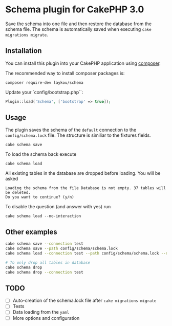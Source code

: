 # Schema plugin for CakePHP 3.0

Save the schema into one file and then restore the database from the schema file. The schema is automatically saved when executing `cake migrations migrate`.

## Installation

You can install this plugin into your CakePHP application using [composer](http://getcomposer.org).

The recommended way to install composer packages is:

```
composer require-dev laykou/schema
```

Update your `config/bootstrap.php``:

```PHP
Plugin::load('Schema', ['bootstrap' => true]);
```

## Usage

The plugin saves the schema of the `default` connection to the `config/schema.lock` file. The structure is similiar to the fixtures fields.

```
cake schema save
```

To load the schema back execute

```
cake schema load
```

All existing tables in the database are dropped before loading. You will be asked

```
Loading the schema from the file Database is not empty. 37 tables will be deleted.
Do you want to continue? (y/n)
```

To disable the question (and answer with yes) run 

```
cake schema load --no-interaction
```

## Other examples
```bash
cake schema save --connection test
cake schema save --path config/schema/schema.lock
cake schema load --connection test --path config/schema/schema.lock --no-interaction

# To only drop all tables in database
cake schema drop
cake schema drop --connection test
```

## TODO
 
- [ ] Auto-creation of the schema.lock file after `cake migrations migrate`
- [ ] Tests
- [ ] Data loading from the `yaml`
- [ ] More options and configuration